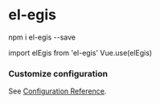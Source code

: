 # el-egis

npm i el-egis --save


import elEgis from 'el-egis'
Vue.use(elEgis)

### Customize configuration
See [Configuration Reference](https://cli.vuejs.org/config/).
